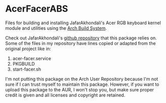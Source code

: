 # AcerFacerABS
Files for building and installing JafarAkhondali's Acer RGB keyboard kernel
module and utilities using the
[Arch Build System](https://wiki.archlinux.org/title/Arch_Build_System).

Check out JafarAkhondali's
[github repository](https://github.com/JafarAkhondali/acer-predator-turbo-and-rgb-keyboard-linux-module)
that this package relies on. Some of the files in my repository have lines
copied or adapted from the original project like in:

1. acer-facer.service
2. PKGBUILD
3. start-facer.sh

I'm not putting this package on the Arch User Repository because I'm not sure
if I can trust myself to maintain this package. However, if you want to upload
this package to the AUR, I won't stop you, but make sure proper credit is given
and all licenses and copyright are retained.
